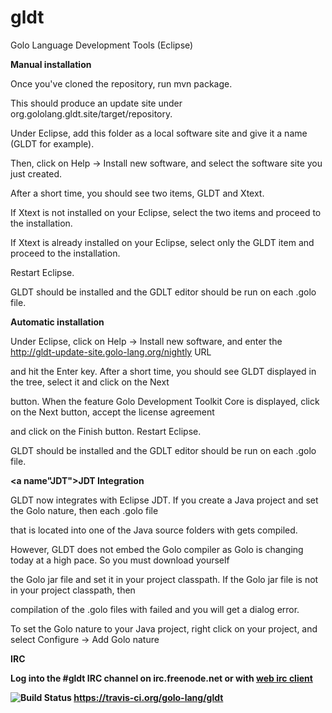 gldt
===

Golo Language Development Tools (Eclipse)

<b>Manual installation</b>

Once you've cloned the repository, run mvn package.

This should produce an update site under org.gololang.gldt.site/target/repository.

Under Eclipse, add this folder as a local software site and give it a name (GLDT for example).

Then, click on Help -> Install new software, and select the software site you just created.

After a short time, you should see two items, GLDT and Xtext.

If Xtext is not installed on your Eclipse, select the two items and proceed to the installation.

If Xtext is already installed on your Eclipse, select only the GLDT item and proceed to the installation.

Restart Eclipse.

GLDT should be installed and the GDLT editor should be run on each .golo file.

<b>Automatic installation</b>

Under Eclipse, click on Help -> Install new software, and enter the http://gldt-update-site.golo-lang.org/nightly URL

and hit the Enter key. After a short time, you should see GLDT displayed in the tree, select it and click on the Next

button. When the feature Golo Development Toolkit Core is displayed, click on the Next button, accept the license agreement

and click on the Finish button. Restart Eclipse.

GLDT should be installed and the GDLT editor should be run on each .golo file.

<b><a name"JDT">JDT Integration</a></b>

GLDT now integrates with Eclipse JDT. If you create a Java project and set the Golo nature, then each .golo file

that is located into one of the Java source folders with gets compiled.

However, GLDT does not embed the Golo compiler as Golo is changing today at a high pace. So you must download yourself 

the Golo jar file and set it in your project classpath. If the Golo jar file is not in your project classpath, then

compilation of the .golo files with failed and you will get a dialog error.

To set the Golo nature to your Java project, right click on your project, and select Configure -> Add Golo nature

<b>IRC<b>

Log into the #gldt IRC channel on irc.freenode.net or with <a href="http://webchat.freenode.net">web irc client</a> 

![Build Status](https://travis-ci.org/golo-lang/gldt.png?branch=master) https://travis-ci.org/golo-lang/gldt
